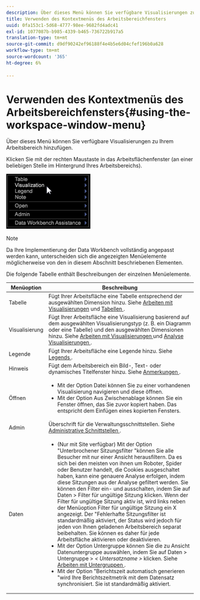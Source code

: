 ```yaml
---
description: Über dieses Menü können Sie verfügbare Visualisierungen zu Ihrem Arbeitsbereich hinzufügen.
title: Verwenden des Kontextmenüs des Arbeitsbereichfensters
uuid: 0fa153c1-5d68-4777-98ee-9682fd4adc41
exl-id: 1077087b-b985-4339-b465-736722b917a5
translation-type: tm+mt
source-git-commit: d9df90242ef96188f4e4b5e6d04cfef196b0a628
workflow-type: tm+mt
source-wordcount: '365'
ht-degree: 6%

---
```


# Verwenden des Kontextmenüs des Arbeitsbereichfensters{#using-the-workspace-window-menu}

Über dieses Menü können Sie verfügbare Visualisierungen zu Ihrem Arbeitsbereich hinzufügen.

Klicken Sie mit der rechten Maustaste in das Arbeitsflächenfenster (an einer beliebigen Stelle im Hintergrund Ihres Arbeitsbereichs).

![](assets/mnu_workspace.png)

>[!NOTE]
>
>Da Ihre Implementierung der Data Workbench vollständig angepasst werden kann, unterscheiden sich die angezeigten Menüelemente möglicherweise von den in diesem Abschnitt beschriebenen Elementen.

Die folgende Tabelle enthält Beschreibungen der einzelnen Menüelemente.

<table id="table_00C0D3E6098E473E8D3B66F48FB635B3"> 
 <thead> 
  <tr> 
   <th colname="col1" class="entry"> Menüoption </th> 
   <th colname="col2" class="entry"> Beschreibung </th> 
  </tr> 
 </thead>
 <tbody> 
  <tr> 
   <td colname="col1"> Tabelle </td> 
   <td colname="col2"> Fügt Ihrer Arbeitsfläche eine Tabelle entsprechend der ausgewählten Dimension hinzu. Siehe <a href="../../../home/c-get-started/c-vis/c-vis.md#concept-f6c7728d5aaa4304bbf2e4dfaed48739"> Arbeiten mit Visualisierungen</a> und <a href="../../../home/c-get-started/c-analysis-vis/c-tables/c-tables.md#concept-c632cb8ad9724f90ac5c294d52ae667f"> Tabellen </a>. </td> 
  </tr> 
  <tr> 
   <td colname="col1"> Visualisierung </td> 
   <td colname="col2"> Fügt Ihrer Arbeitsfläche eine Visualisierung basierend auf dem ausgewählten Visualisierungstyp (z. B. ein Diagramm oder eine Tabelle) und den ausgewählten Dimensionen hinzu. Siehe <a href="../../../home/c-get-started/c-vis/c-vis.md#concept-f6c7728d5aaa4304bbf2e4dfaed48739"> Arbeiten mit Visualisierungen </a> und <a href="../../../home/c-get-started/c-analysis-vis/c-analysis-vis.md#concept-cb5b9716d3404b2b888a55b3efec1fa5"> Analyse Visualisierungen </a>. </td> 
  </tr> 
  <tr> 
   <td colname="col1"> Legende </td> 
   <td colname="col2"> Fügt Ihrer Arbeitsfläche eine Legende hinzu. Siehe <a href="../../../home/c-get-started/c-analysis-vis/c-legends/c-legends.md#concept-ba7a886967314ee5aa358f5949665494"> Legends </a>. </td> 
  </tr> 
  <tr> 
   <td colname="col1"> Hinweis </td> 
   <td colname="col2"> Fügt dem Arbeitsbereich ein Bild-, Text- oder dynamisches Titelfenster hinzu. Siehe <a href="../../../home/c-get-started/c-analysis-vis/c-annots/c-annots.md#concept-ab80edcbc4204dd78c73630511f75ab0"> Anmerkungen </a>. </td> 
  </tr> 
  <tr> 
   <td colname="col1"> Öffnen </td> 
   <td colname="col2"> <p> 
     <ul id="ul_173273B72EE24A52927B59E63F0BF19B"> 
      <li id="li_1EF395A0425047A9981891A0D9D29F07">Mit der Option <span class="wintitle"> Datei </span> können Sie zu einer vorhandenen Visualisierung navigieren und diese öffnen. </li> 
      <li id="li_E02E8929B8E247B0A46F6D708C51B1E2">Mit der Option <span class="wintitle"> Aus Zwischenablage </span> können Sie ein Fenster öffnen, das Sie zuvor kopiert haben. Das entspricht dem Einfügen eines kopierten Fensters. </li> 
     </ul> </p> </td> 
  </tr> 
  <tr> 
   <td colname="col1"> Admin </td> 
   <td colname="col2"> Überschrift für die Verwaltungsschnittstellen. Siehe <a href="../../../home/c-get-started/c-admin-intrf/c-admin-intrf.md#concept-855c1a91e1a948969fab592adca15f74"> Administrative Schnittstellen </a>. </td> 
  </tr> 
  <tr> 
   <td colname="col1"> Daten </td> 
   <td colname="col2"> <p> 
     <ul id="ul_CFAC2CBB10464079A78A9127C25482FF"> 
      <li id="li_78C64D2602674C2D85509422FF055D5C">(Nur mit Site verfügbar) Mit der Option <span class="wintitle"> "Unterbrochener Sitzungsfilter </span>"können Sie alle Besucher mit nur einer Ansicht herausfiltern. Da es sich bei den meisten von ihnen um Roboter, Spider oder Benutzer handelt, die Cookies ausgeschaltet haben, kann eine genauere Analyse erfolgen, indem diese Sitzungen aus der Analyse gefiltert werden. Sie können den Filter ein- und ausschalten, indem Sie auf <span class="uicontrol"> Daten </span> &gt; <span class="uicontrol"> Filter für ungültige Sitzung </span> klicken. Wenn der <span class="wintitle"> Filter für ungültige Sitzung </span> aktiv ist, wird links neben der Menüoption <span class="wintitle"> Filter für ungültige Sitzung </span> ein X angezeigt. Der <span class="wintitle"> "Fehlerhafte Sitzungsfilter </span> ist standardmäßig aktiviert, der Status wird jedoch für jeden von Ihnen geladenen Arbeitsbereich separat beibehalten. Sie können es daher für jede Arbeitsfläche aktivieren oder deaktivieren. </li> 
      <li id="li_DB69A4EAD6964CCEAE59E1B2E9CED394">Mit der Option <span class="wintitle"> Untergruppe </span> können Sie die zu Ansicht Datenuntergruppe auswählen, indem Sie auf <span class="uicontrol"> Daten </span> &gt; <span class="uicontrol"> Untergruppe </span> &gt; <i>&lt; <span class="uicontrol"> Untersatzname </span>&gt;</i> klicken. Siehe <a href="../../../home/c-get-started/c-vis/c-wk-subsets/c-wk-subsets.md#concept-43809322b6374d5cb2536630a13e943b"> Arbeiten mit Untergruppen </a>. </li> 
      <li id="li_1B3C3835F1F94028AA45FC29D04F8CF8">Mit der Option <span class="wintitle"> "Berichtszeit automatisch generieren </span>"wird Ihre Berichtszeitmetrik mit dem Datensatz synchronisiert. Sie ist standardmäßig aktiviert. </li> 
     </ul> </p> </td> 
  </tr> 
 </tbody> 
</table>
